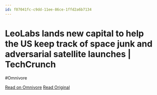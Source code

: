 ```yaml
---
id: f07041fc-c9dd-11ee-86ce-1ffd2a6b7134
---
```


# LeoLabs lands new capital to help the US keep track of space junk and adversarial satellite launches | TechCrunch
#Omnivore

[Read on Omnivore](https://omnivore.app/me/leo-labs-lands-new-capital-to-help-the-us-keep-track-of-space-ju-18d9ed1a2ce)
[Read Original](https://techcrunch.com/2024/02/12/leolabs-closes-new-capital-to-keep-an-even-closer-eye-on-orbit/)

